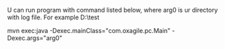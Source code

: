 U can run program with command listed below, where arg0 is ur directory with log file.
For example D:\\test

mvn exec:java -Dexec.mainClass="com.oxagile.pc.Main" -Dexec.args="arg0"

